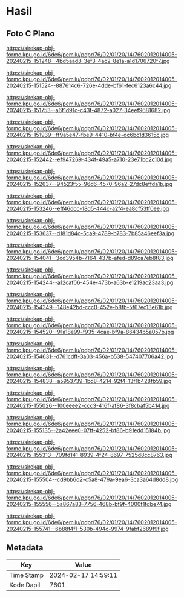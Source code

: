 # Hasil

## Foto C Plano

https://sirekap-obj-formc.kpu.go.id/6de6/pemilu/pdpr/76/02/01/20/14/7602012014005-20240215-151248--4bd5aad8-3ef3-4ac2-8e1a-a1d1706720f7.jpg

https://sirekap-obj-formc.kpu.go.id/6de6/pemilu/pdpr/76/02/01/20/14/7602012014005-20240215-151524--887614c6-726e-4dde-bf61-fec6123a6c44.jpg

https://sirekap-obj-formc.kpu.go.id/6de6/pemilu/pdpr/76/02/01/20/14/7602012014005-20240215-151753--a6f1d91c-c43f-4872-a027-34eef9681682.jpg

https://sirekap-obj-formc.kpu.go.id/6de6/pemilu/pdpr/76/02/01/20/14/7602012014005-20240215-151939--ff9a5e47-fbe9-4410-bf4e-dc6bc1d3615c.jpg

https://sirekap-obj-formc.kpu.go.id/6de6/pemilu/pdpr/76/02/01/20/14/7602012014005-20240215-152442--ef947269-434f-49a5-a710-23e71bc2c10d.jpg

https://sirekap-obj-formc.kpu.go.id/6de6/pemilu/pdpr/76/02/01/20/14/7602012014005-20240215-152637--94523f55-96d6-4570-96a2-27dc8effda1b.jpg

https://sirekap-obj-formc.kpu.go.id/6de6/pemilu/pdpr/76/02/01/20/14/7602012014005-20240215-153246--eff46dcc-18d5-444c-a2f4-ea8cf53ff0ee.jpg

https://sirekap-obj-formc.kpu.go.id/6de6/pemilu/pdpr/76/02/01/20/14/7602012014005-20240215-153637--d181d84c-5ca9-4789-b783-7b85a46eef3a.jpg

https://sirekap-obj-formc.kpu.go.id/6de6/pemilu/pdpr/76/02/01/20/14/7602012014005-20240215-154041--3cd3954b-7164-437b-afed-d89ca7eb8f83.jpg

https://sirekap-obj-formc.kpu.go.id/6de6/pemilu/pdpr/76/02/01/20/14/7602012014005-20240215-154244--a12caf06-454e-473b-a63b-e1219ac23aa3.jpg

https://sirekap-obj-formc.kpu.go.id/6de6/pemilu/pdpr/76/02/01/20/14/7602012014005-20240215-154349--148e42bd-ccc0-452e-b8fb-5f67ec13e61b.jpg

https://sirekap-obj-formc.kpu.go.id/6de6/pemilu/pdpr/76/02/01/20/14/7602012014005-20240215-154520--91a18e99-f935-4cae-bf9a-86434b5a057b.jpg

https://sirekap-obj-formc.kpu.go.id/6de6/pemilu/pdpr/76/02/01/20/14/7602012014005-20240215-154631--d761cdff-3a03-456a-b538-547407706a42.jpg

https://sirekap-obj-formc.kpu.go.id/6de6/pemilu/pdpr/76/02/01/20/14/7602012014005-20240215-154838--a5953739-1bd8-4214-92f4-13f1b428fb59.jpg

https://sirekap-obj-formc.kpu.go.id/6de6/pemilu/pdpr/76/02/01/20/14/7602012014005-20240215-155026--100eeee2-ccc3-416f-af86-3f8cbaf5b414.jpg

https://sirekap-obj-formc.kpu.go.id/6de6/pemilu/pdpr/76/02/01/20/14/7602012014005-20240215-155135--2a42eee0-07ff-4252-bf86-b91edd15184b.jpg

https://sirekap-obj-formc.kpu.go.id/6de6/pemilu/pdpr/76/02/01/20/14/7602012014005-20240215-155313--709fd141-8939-4f24-8697-7525d8cc8763.jpg

https://sirekap-obj-formc.kpu.go.id/6de6/pemilu/pdpr/76/02/01/20/14/7602012014005-20240215-155504--cd9bb6d2-c5a8-479a-9ea6-3ca3a64d8dd8.jpg

https://sirekap-obj-formc.kpu.go.id/6de6/pemilu/pdpr/76/02/01/20/14/7602012014005-20240215-155556--5a867a83-7756-468b-bf9f-4000f1fdbe74.jpg

https://sirekap-obj-formc.kpu.go.id/6de6/pemilu/pdpr/76/02/01/20/14/7602012014005-20240215-155741--6b88f4f1-530b-494c-9974-9fabf2689f9f.jpg


## Metadata

| Key        | Value               |
| ---------- | ------------------- |
| Time Stamp | 2024-02-17 14:59:11 |
| Kode Dapil | 7601                |



